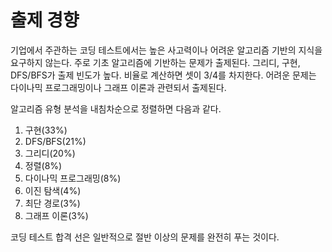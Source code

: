 # 출제 경향

기업에서 주관하는 코딩 테스트에서는 높은 사고력이나 어려운 알고리즘 기반의 지식을 요구하지 않는다. 주로 기초 알고리즘에 기반하는 문제가 출제된다. 그리디, 구현, DFS/BFS가 출제 빈도가 높다. 비율로 계산하면 셋이 3/4를 차지한다. 어려운 문제는 다이나믹 프로그래밍이나 그래프 이론과 관련되서 출제된다.

알고리즘 유형 분석을 내침차순으로 정렬하면 다음과 같다.

1. 구현(33%)
2. DFS/BFS(21%)
3. 그리디(20%)
4. 정렬(8%)
5. 다이나믹 프로그래밍(8%)
6. 이진 탐색(4%)
7. 최단 경로(3%)
8. 그래프 이론(3%)

코딩 테스트 합격 선은 일반적으로 절반 이상의 문제를 완전히 푸는 것이다.
